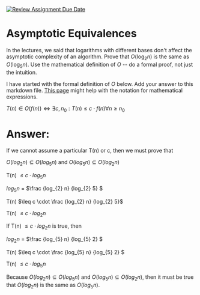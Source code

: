 [![Review Assignment Due Date](https://classroom.github.com/assets/deadline-readme-button-24ddc0f5d75046c5622901739e7c5dd533143b0c8e959d652212380cedb1ea36.svg)](https://classroom.github.com/a/fbkbKZ5N)
# Asymptotic Equivalences

In the lectures, we said that logarithms with different bases don't affect the
asymptotic complexity of an algorithm. Prove that $O(\log_{2} n)$ is the same as
$O(\log_{5} n)$. Use the mathematical definition of $O$ -- do a formal proof,
not just the intuition.

I have started with the formal definition of $O$ below. Add your answer to this
markdown file. [This
page](https://docs.github.com/en/get-started/writing-on-github/working-with-advanced-formatting/writing-mathematical-expressions)
might help with the notation for mathematical expressions.

$T(n) \in O(f(n)) \iff \exists c, n_0: T(n) \leq c \cdot f(n) \forall n \geq n_0$

# Answer:

If we cannot assume a particular T(n) or c, then we must prove that 

$O(log_{2} n) \subseteq O(log_{5} n)$ and $O(log_{5} n) \subseteq O(log_{2} n)$

T(n) $\leq c \cdot log_{5} n$

$log_{5} n$ = $\frac {log_{2} n} {log_{2} 5} $

T(n) $\leq c \cdot \frac {log_{2} n} {log_{2} 5}$

T(n) $\leq c \cdot log_{2} n$

If T(n) $\leq c \cdot log_{2} n$ is true, then

$log_{2} n$ = $\frac {log_{5} n} {log_{5} 2} $

T(n) $\leq c \cdot \frac {log_{5} n} {log_{5} 2} $

T(n) $\leq c \cdot log_{5} n$

Because $O(log_{2} n) \subseteq O(log_{5} n)$ and $O(log_{5} n) \subseteq O(log_{2} n)$, 
then it must be true that $O(log_{2} n)$ is the same as $O(log_{5} n)$.
